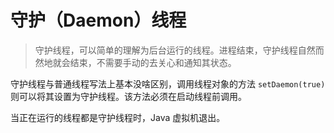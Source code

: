 # 守护（Daemon）线程

> 守护线程，可以简单的理解为后台运行的线程。进程结束，守护线程自然而然地就会结束，不需要手动的去关心和通知其状态。

守护线程与普通线程写法上基本没啥区别，调用线程对象的方法 `setDaemon(true)` 则可以将其设置为守护线程。该方法必须在启动线程前调用。

当正在运行的线程都是守护线程时，Java 虚拟机退出。